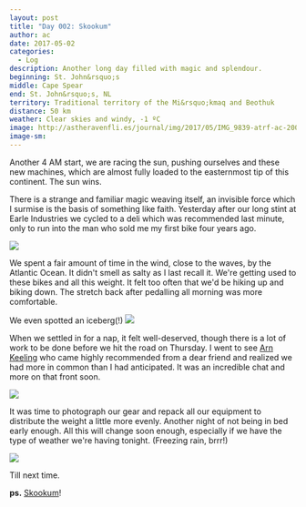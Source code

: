 ```yaml
---
layout: post
title: "Day 002: Skookum"
author: ac
date: 2017-05-02
categories:
  - Log
description: Another long day filled with magic and splendour.
beginning: St. John&rsquo;s
middle: Cape Spear
end: St. John&rsquo;s, NL
territory: Traditional territory of the Mi&rsquo;kmaq and Beothuk
distance: 50 km
weather: Clear skies and windy, -1 ºC
image: http://astheravenfli.es/journal/img/2017/05/IMG_9839-atrf-ac-2000-web.jpg
image-sm:
---
```


Another 4 AM start, we are racing the sun, pushing ourselves and these new machines, which are almost fully loaded to the easternmost tip of this continent. The sun wins.

There is a strange and familiar magic weaving itself, an invisible force which I surmise is the basis of something like faith. Yesterday after our long stint at Earle Industries we cycled to a deli which was recommended last minute, only to run into the man who sold me my first bike four years ago. 

<img src ="http://astheravenfli.es/journal/img/2017/05/IMG_9752-atrf-ac-2000-web.jpg">

We spent a fair amount of time in the wind, close to the waves, by the Atlantic Ocean. It didn't smell as salty as I last recall it. We're getting used to these bikes and all this weight. It felt too often that we'd be hiking up and biking down. The stretch back after pedalling all morning was more comfortable. 

We even spotted an iceberg(!)
<img src="http://astheravenfli.es/journal/img/2017/05/IMG_9831-atrf-ac-2000-web.jpg">

When we settled in for a nap, it felt well-deserved, though there is a lot of work to be done before we hit the road on Thursday. I went to see [Arn Keeling](https://twitter.com/toxiclegacies) who came highly recommended from a dear friend and realized we had more in common than I had anticipated. It was an incredible chat and more on that front soon. 

<img src="http://astheravenfli.es/journal/img/2017/05/IMG_9839-atrf-ac-2000-web.jpg">

It was time to photograph our gear and repack all our equipment to distribute the weight a little more evenly. Another night of not being in bed early enough. All this will change soon enough, especially if we have the type of weather we're having tonight. (Freezing rain, brrr!)

<img src="http://astheravenfli.es/journal/img/2017/05/IMG_9848-atrf-ac-2000-web.jpg">

Till next time.

**ps.** [Skookum](https://en.wikipedia.org/wiki/Skookum)!